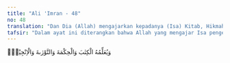 ```yaml
---
title: "Ali 'Imran - 48"
no: 48
translation: "Dan Dia (Allah) mengajarkan kepadanya (Isa) Kitab, Hikmah, Taurat, dan Injil."
tafsir: "Dalam ayat ini diterangkan bahwa Allah yang mengajar Isa pengetahuan menulis dan ilmu yang benar menggerakkan kemauan seseorang untuk mengerjakan amal-amal yang bermanfaat, serta Allah memberi kepadanya kemampuan untuk memahami Taurat dan segala rahasia hukum-hukumnya. Almasih mengetahui segala rahasia hukum, kemudian menjelaskan kepada kaumnya. Juga Allah mengajarkan kepada Isa a.s., Injil yang Dia wahyukan kepadanya."
---
```


وَيُعَلِّمُهُ الْكِتٰبَ وَالْحِكْمَةَ وَالتَّوْرٰىةَ وَالْاِنْجِيْلَۚ
